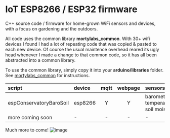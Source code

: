 # IoT ESP8266 / ESP32 firmware
C++ source code / firmware for home-grown WiFi sensors and devices, with a focus on gardening and the outdoors.

All code uses the common library **mortylabs_common**. With 30+ wifi devices I found I had a lot of repeating code that was copied & pasted to each new device. Of course the usual maintence overhead reared its ugly head whenever I made a change to that common code, so it has all been abstracted into a common library. 

To use the common library, simply copy it into your **arduino/libraries** folder. See [mortylabs_common](https://github.com/mortylabs/IoT-firmware/blob/main/mortylabs_common/README.md) for instructions. 



 script | device | mqtt | webpage | sensors | Description |
| :--- | :--- | :---: | :---: | :--- | :--- |
| espConservatoryBaroSoil | esp8266 | Y | Y | barometer, temperature, soil moisture | monitors a plant in my conservatory |
| more coming soon | - | - | - | - | - |

Much more to come!
![image](https://user-images.githubusercontent.com/31904545/126867076-63fc6333-f055-4afb-9c79-cab3351eae32.png)
